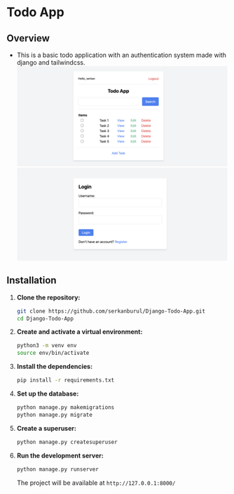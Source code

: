 # Todo App

## Overview

- This is a basic todo application with an authentication system made with django and tailwindcss.
![Main](assets/screenshot2.png) 
![Login](assets/screenshot1.png) 


## Installation

1. **Clone the repository:**

    ```sh
    git clone https://github.com/serkanburul/Django-Todo-App.git
    cd Django-Todo-App
    ```

2. **Create and activate a virtual environment:**

    ```sh
    python3 -m venv env
    source env/bin/activate
    ```

3. **Install the dependencies:**

    ```sh
    pip install -r requirements.txt
    ```

4. **Set up the database:**

    ```sh
    python manage.py makemigrations
    python manage.py migrate
    ```

5. **Create a superuser:**

    ```sh
    python manage.py createsuperuser
    ```

6. **Run the development server:**
 
    ```sh
    python manage.py runserver
    ```

    The project will be available at `http://127.0.0.1:8000/`
